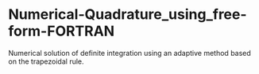 # Numerical-Quadrature_using_free-form-FORTRAN
Numerical solution of definite integration using an adaptive method based on the trapezoidal rule.
